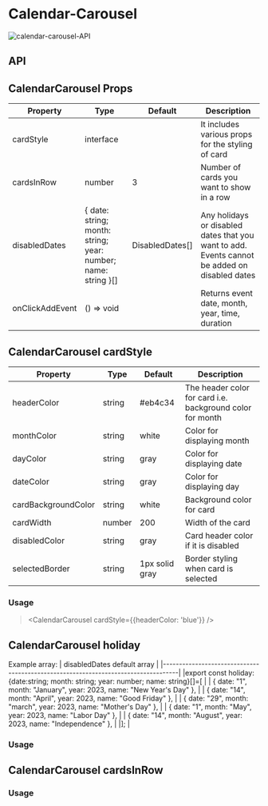 # Calendar-Carousel

![calendar-carousel-API](https://dev-portal.carbonteq.com/assets/images/calendar-1cfb9243f6a61a44033ca1b28524889d.gif)

## API
> <CalendarCarousel />

## CalendarCarousel Props

| Property          | Type                                                               | Default            | Description                                                       | 
|-------------------|--------------------------------------------------------------------|--------------------|-------------------------------------------------------------------|
| cardStyle         | interface                                                          |                    | It includes various props for the styling of card                 |
| cardsInRow        | number                                                             | 3                  | Number of cards you want to show in a row                         |
| disabledDates     | { date: string; month: string; year: number; name: string }[]      | DisabledDates[]    | Any holidays or disabled dates that you want to add. Events cannot be added on disabled dates|       
| onClickAddEvent   |  () => void                                                        |                    | Returns event date, month, year, time, duration                   |


## CalendarCarousel cardStyle

| Property              | Type     | Default        | Description                                                |
|-----------------------|----------|----------------|------------------------------------------------------------|
| headerColor           | string   | #eb4c34        | The header color for card i.e. background color for month  |
| monthColor            | string   | white          | Color for displaying month                                 | 
| dayColor              | string   | gray           | Color for displaying date                                  |       
| dateColor             | string   | gray           | Color for displaying day                                   |
| cardBackgroundColor   | string   | white          | Background color for card                                  |
| cardWidth             | number   | 200            | Width of the card                                          |
| disabledColor         | string   | gray           | Card header color if it is disabled                        |
| selectedBorder        | string   | 1px solid gray | Border styling when card is selected                       |

### Usage
> <CalendarCarousel cardStyle={{headerColor: 'blue'}} />

## CalendarCarousel holiday

Example array:
| disabledDates default array                                                            |
|-----------------------------------------------------------------------------------|
|export const holiday: {date:string; month: string; year: number; name: string}[]=[ |
|   { date: "1", month: "January", year: 2023, name: "New Year's Day" },            |
|   { date: "14", month: "April", year: 2023, name: "Good Friday" },                |
|   { date: "29", month: "march", year: 2023, name: "Mother's Day" },               |
|   { date: "1", month: "May", year: 2023, name: "Labor Day" },                     |
|   { date: "14", month: "August", year: 2023, name: "Independence" },              |
|];                                                                                 |

### Usage 
> <CalendarCarousel holiday={holidays} />

## CalendarCarousel cardsInRow

### Usage




